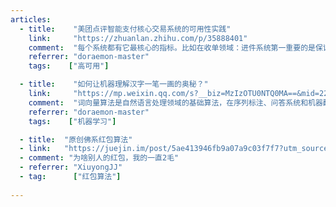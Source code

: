 ```yaml
---
articles:
  - title:    "美团点评智能支付核心交易系统的可用性实践"
    link:     "https://zhuanlan.zhihu.com/p/35888401"
    comment:  "每个系统都有它最核心的指标。比如在收单领域：进件系统第一重要的是保证入件准确，第二重要的是保证上单效率。清结算系统第一重要的是保证准确打款，第二重要的是保证及时打款。我们负责的系统是美团点评智能支付的核心链路，承担着智能支付100%的流量，内部习惯称为核心交易。因为涉及美团点评所有线下交易商家、用户之间的资金流转，对于核心交易来说：第一重要的是稳定性，第二重要的还是稳定性。——众里寻他千百度，蓦然回首，那人却在，灯火阑珊处。"
    referrer: "doraemon-master"
    tags:    ["高可用"]

  - title:    "如何让机器理解汉字一笔一画的奥秘？"
    link:     "https://mp.weixin.qq.com/s?__biz=MzIzOTU0NTQ0MA==&mid=2247487353&idx=1&sn=1e2ad554a931d8f12bbaf3b48b7e1ee4&chksm=e9293276de5ebb60a6ebdcc605f5d56669cb397833c146c6b67b89e271902c601ce59c22ba46&mpshare=1&scene=1&srcid=0426K76PvSvw2K8SqfulMshA&key=b5b1ec5813cc8206adfeb276f8a1a69c79bad3db0f277dc86aaf1a6753f458ad1273979d481aba3d94ba4c6d2f10a6413f2683110c1127f9258899b7e12d19975af456b93d5843ab7e8cfbc81429f7b3&ascene=0&uin=MjA1OTQ1MjU%3D&devicetype=iMac+MacBookPro12%2C1+OSX+OSX+10.11.5+build(15F34)&version=12020810&nettype=WIFI&lang=en&fontScale=100&pass_ticket=GZ9kmjzVDKK1yN4BWHKB%2FrUgyH9kwJ3aP3Am5gSzjFw%3D"
    comment:  "词向量算法是自然语言处理领域的基础算法，在序列标注、问答系统和机器翻译等诸多任务中都发挥了重要作用。【前方高能，机器学习了解一下】"
    referrer: "doraemon-master"
    tags:    ["机器学习"]

  - title:  "原创佛系红包算法"
  - link:   "https://juejin.im/post/5ae413946fb9a07a9c03f7f7?utm_source=gold_browser_extension"
  - comment: "为啥别人的红包，我的一直2毛"
  - referrer: "XiuyongJJ"
  - tag:      ["红包算法"]
  
---
```

